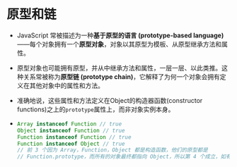 # 原型和链

- JavaScript 常被描述为一种**基于原型的语言 (prototype-based language)**——每个对象拥有一个**原型对象**，对象以其原型为模板、从原型继承方法和属性。

- 原型对象也可能拥有原型，并从中继承方法和属性，一层一层、以此类推。这种关系常被称为**原型链 (prototype chain)**，它解释了为何一个对象会拥有定义在其他对象中的属性和方法。

- 准确地说，这些属性和方法定义在Object的构造器函数(constructor functions)之上的`prototype`属性上，而非对象实例本身。

- ```js
  Array instanceof Function // true
  Object instanceof Function // true
  Function instanceof Function // true
  Function instanceof Object // true
  // 前 3 个因为 Array，Function，Object 都是构造函数，他们的原型都是 
  // Function.prototype，而所有的对象最终都指向 Object，所以第 4 个成立，如有问题欢迎讨论
  ```
